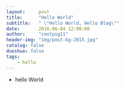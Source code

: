 ```yaml
---
layout:     post
title:      "Hello World"
subtitle:   " \"Hello World, Hello Blog\""
date:       2016-06-04 12:00:00
author:     "coolpig11"
header-img: "img/post-bg-2015.jpg"
catalog: false
duoshuo: false
tags:
    - hello
---
```


- hello World
